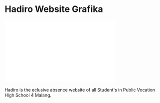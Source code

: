 # Hadiro Website Grafika

<img src="./client/public/hadiro.png">


<br> 

<p>
  Hadiro is the eclusive absence website of all Student's in Public Vocation High School 4 Malang. <br>
</p>
